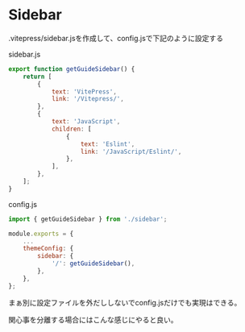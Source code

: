 # Sidebar

.vitepress/sidebar.jsを作成して、config.jsで下記のように設定する

sidebar.js

```js
export function getGuideSidebar() {
    return [
        {
            text: 'VitePress',
            link: '/Vitepress/',
        },
        {
            text: 'JavaScript',
            children: [
                {
                    text: 'Eslint',
                    link: '/JavaScript/Eslint/',
                },
            ],
        },
    ];
}
```

config.js

```js
import { getGuideSidebar } from './sidebar';

module.exports = {
    ...
    themeConfig: {
        sidebar: {
            '/': getGuideSidebar(),
        },
    },
};
```

まぁ別に設定ファイルを外だししないでconfig.jsだけでも実現はできる。

関心事を分離する場合にはこんな感じにやると良い。
